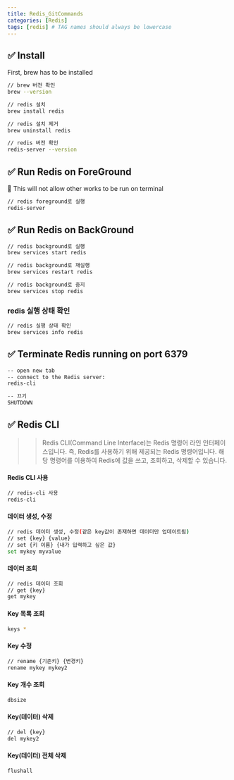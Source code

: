 ```yaml
---
title: Redis_GitCommands
categories: [Redis]
tags: [redis] # TAG names should always be lowercase
---
```


## ✅ Install

First, brew has to be installed

```bash
// brew 버전 확인
brew --version
```

```bash
// redis 설치
brew install redis

// redis 설치 제거
brew uninstall redis

// redis 버전 확인
redis-server --version
```

## ✅ Run Redis on ForeGround

🔴 This will not allow other works to be run on terminal

```bash
// redis foreground로 실행
redis-server
```

## ✅ Run Redis on BackGround

```bash
// redis background로 실행
brew services start redis

// redis background로 재실행
brew services restart redis

// redis background로 중지
brew services stop redis
```

### redis 실행 상태 확인

```bash
// redis 실행 상태 확인
brew services info redis
```

## ✅ Terminate Redis running on port 6379

```bash
-- open new tab
-- connect to the Redis server:
redis-cli

-- 끄기
SHUTDOWN
```

## ✅ Redis CLI

> > Redis CLI(Command Line Interface)는 Redis 명령어 라인 인터페이스입니다.
> > 즉, Redis를 사용하기 위해 제공되는 Redis 명령어입니다.
> > 해당 명령어를 이용하여 Redis에 값을 쓰고, 조회하고, 삭제할 수 있습니다.

#### Redis CLI 사용

```bash
// redis-cli 사용
redis-cli
```

#### 데이터 생성, 수정

```bash
// redis 데이터 생성, 수정(같은 key값이 존재하면 데이터만 업데이트됨)
// set {key} {value}
// set {키 이름} {내가 입력하고 싶은 값}
set mykey myvalue
```

#### 데이터 조회

```bash
// redis 데이터 조회
// get {key}
get mykey
```

#### Key 목록 조회

```bash
keys *
```

#### Key 수정

```bash
// rename {기존키} {변경키}
rename mykey mykey2
```

#### Key 개수 조회

```bash
dbsize
```

#### Key(데이터) 삭제

```bash
// del {key}
del mykey2
```

#### Key(데이터) 전체 삭제

```bash
flushall
```
